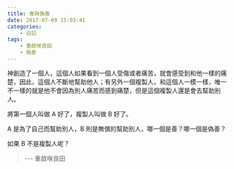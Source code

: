 ```yaml
---
title: 善與偽善
date: 2017-07-09 15:03:41
categories:
    - 日記
tags:
    - 重啟咲良田
    - 偽善
---
```


神創造了一個人，這個人如果看到一個人受傷或者痛苦，就會感受到和他一樣的痛楚，因此，這個人不斷地幫助他人；有另外一個複製人，和這個人一模一樣，唯一不一樣的就是他不會因為別人痛苦而感到痛楚，但是這個複製人還是會去幫助別人。

將第一個人叫做 A 好了，複製人叫做 B 好了。

A 是為了自己而幫助別人，B 則是無償的幫助別人，哪一個是善？哪一個是偽善？

如果 B 不是複製人呢？

> ---  重啟咲良田